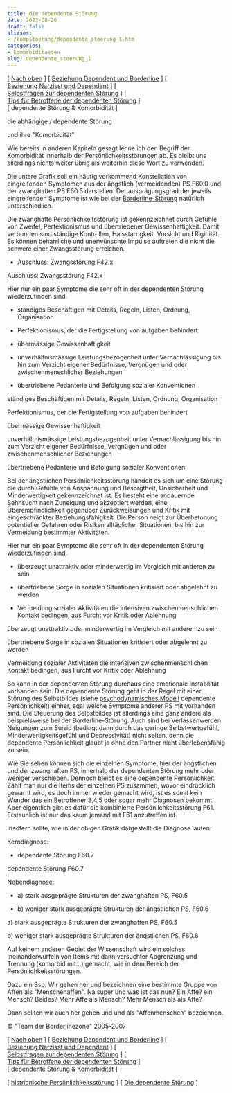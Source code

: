 ```yaml
---
title: die dependente Störung
date: 2023-08-26
draft: false
aliases:
- /kompstoerung/dependente_stoerung_1.htm
categories:
- komorbiditaeten
slug: dependente_stoerung_1
---
```



[ [Nach oben](dependente_stoerung.htm) ] [ [Beziehung Dependent und Borderline](dependent-bord-bez.htm) ] [ [Beziehung Narzisst und Dependent](dependent-narz-bez.htm) ] [ [Selbstfragen zur dependenten Störung](dependent_selbstfr.htm) ] [ [Tips für Betroffene der dependenten Störung](tips_betroffene.htm) ] [ dependente Störung & Komorbidität ]

die abhängige / dependente Störung

und ihre "Komorbidität"

Wie bereits in anderen Kapiteln gesagt
lehne ich den Begriff der Komorbidität innerhalb der Persönlichkeitsstörungen
ab. Es bleibt uns allerdings nichts weiter übrig als weiterhin diese Wort zu
verwenden.

Die untere Grafik soll ein häufig
vorkommend Konstellation von eingreifenden Symptomen aus der ängstlich
(vermeidenden) PS F60.0 und der zwanghaften PS F60.5 darstellen. Der
ausprägungsgrad der jeweils eingreifenden Symptome ist wie bei der [Borderline-Störung](https://blz.borderliner.ch//bord/bord1/bord1.html) natürlich unterschiedlich.

Die zwanghafte
Persönlichkeitsstörung ist gekennzeichnet durch Gefühle von Zweifel,
Perfektionismus und übertriebener Gewissenhaftigkeit. Damit verbunden sind
ständige Kontrollen, Halsstarrigkeit. Vorsicht und Rigidität. Es können
beharrliche und unerwünschte Impulse auftreten die nicht die schwere einer
Zwangsstörung erreichen.

- Auschluss: Zwangsstörung
      F42.x

Auschluss: Zwangsstörung
      F42.x

Hier nur ein paar Symptome
die sehr oft in der dependenten Störung wiederzufinden sind.

- ständiges Beschäftigen mit
      Details, Regeln, Listen, Ordnung, Organisation

- Perfektionismus, der die
      Fertigstellung von aufgaben behindert

- übermässige
      Gewissenhaftigkeit

- unverhältnismässige
      Leistungsbezogenheit unter Vernachlässigung bis hin zum Verzicht eigener
      Bedürfnisse, Vergnügen und oder zwischenmenschlicher Beziehungen

- übertriebene Pedanterie und
      Befolgung sozialer Konventionen

ständiges Beschäftigen mit
      Details, Regeln, Listen, Ordnung, Organisation

Perfektionismus, der die
      Fertigstellung von aufgaben behindert

übermässige
      Gewissenhaftigkeit

unverhältnismässige
      Leistungsbezogenheit unter Vernachlässigung bis hin zum Verzicht eigener
      Bedürfnisse, Vergnügen und oder zwischenmenschlicher Beziehungen

übertriebene Pedanterie und
      Befolgung sozialer Konventionen

Bei der ängstlichen
Persönlichkeitsstörung handelt es sich um eine Störung die durch Gefühle von
Anspannung und Besorgtheit, Unsicherheit und Minderwertigkeit gekennzeichnet
ist. Es besteht eine andauernde Sehnsucht nach Zuneigung und akzeptiert werden,
eine Überempfindlichkeit gegenüber Zurückweisungen und Kritik mit
eingeschränkter Beziehungsfähigkeit. Die Person neigt zur Überbetonung
potentieller Gefahren oder Risiken alltäglicher Situationen, bis hin zur
Vermeidung bestimmter Aktivitäten.

Hier nur ein paar Symptome
die sehr oft in der dependenten Störung wiederzufinden sind.

- überzeugt unattraktiv oder
      minderwertig im Vergleich mit anderen zu sein

- übertriebene Sorge in
      sozialen Situationen kritisiert oder abgelehnt zu werden

- Vermeidung sozialer
      Aktivitäten die intensiven zwischenmenschlichen Kontakt bedingen, aus
      Furcht vor Kritik oder Ablehnung

überzeugt unattraktiv oder
      minderwertig im Vergleich mit anderen zu sein

übertriebene Sorge in
      sozialen Situationen kritisiert oder abgelehnt zu werden

Vermeidung sozialer
      Aktivitäten die intensiven zwischenmenschlichen Kontakt bedingen, aus
      Furcht vor Kritik oder Ablehnung

[](https://blz.borderliner.ch)

So kann in der dependenten Störung durchaus eine emotionale
Instabilität vorhanden sein. Die dependente Störung geht in der Regel mit
einer Störung des Selbstbildes (siehe [psychodynamisches
Modell](https://blz.borderliner.ch/ich/psychodynamisches_modell-dependent.htm) dependente Persönlichkeit) einher, egal welche Symptome anderer PS
mit vorhanden sind. Die Steuerung des Selbstbildes ist allerdings eine ganz
andere als beispielsweise bei der Borderline-Störung. Auch sind bei
Verlassenwerden Neigungen zum Suizid (bedingt dann durch das geringe
Selbstwertgefühl, Minderwertigkeitsgefühl und Depressivität) nicht selten,
denn die dependente Persönlichkeit glaubt ja ohne den Partner nicht
überlebensfähig zu sein.

Wie Sie sehen können sich die einzelnen
Symptome, hier der ängstlichen und der zwanghaften PS, innerhalb der
dependenten Störung mehr oder weniger verschieben. Dennoch bleibt es eine
dependente Persönlichkeit. Zählt man nur die Items der einzelnen PS zusammen,
wovor eindrücklich gewarnt wird, es doch immer wieder gemacht wird, ist es
somit kein Wunder das ein Betroffener 3,4,5 oder sogar mehr Diagnosen bekommt.
Aber eigentlich gibt es dafür die kombinierte Persönlichkeitsstörung F61.
Erstaunlich ist nur das kaum jemand mit F61 anzutreffen ist.

Insofern sollte, wie in der obigen Grafik
dargestellt die Diagnose lauten:

Kerndiagnose:

- dependente Störung F60.7

dependente Störung F60.7

Nebendiagnose:

- a) stark ausgeprägte Strukturen der
      zwanghaften PS, F60.5

- b) weniger stark ausgeprägte
      Strukturen der ängstlichen PS, F60.6

a) stark ausgeprägte Strukturen der
      zwanghaften PS, F60.5

b) weniger stark ausgeprägte
      Strukturen der ängstlichen PS, F60.6

Auf keinem anderen Gebiet der Wissenschaft
wird ein solches Ineinanderwürfeln von Items mit dann versuchter Abgrenzung und
Trennung (komorbid mit...) gemacht, wie in dem Bereich der
Persönlichkeitsstörungen.

Dazu ein Bsp. Wir gehen her und bezeichnen
eine bestimmte Gruppe von Affen als "Menschenaffen". Na super und was
ist das nun? Ein Affe? ein Mensch? Beides? Mehr Affe als Mensch? Mehr Mensch als
als Affe?

Dann sollten wir auch her gehen und und als
"Affenmenschen" bezeichnen.

© "Team der Borderlinezone"
2005-2007

[ [Nach oben](dependente_stoerung.htm) ] [ [Beziehung Dependent und Borderline](dependent-bord-bez.htm) ] [ [Beziehung Narzisst und Dependent](dependent-narz-bez.htm) ] [ [Selbstfragen zur dependenten Störung](dependent_selbstfr.htm) ] [ [Tips für Betroffene der dependenten Störung](tips_betroffene.htm) ] [ dependente Störung & Komorbidität ]

[ [histrionische Persönlichkeitsstörung](../histrio/narz1/narz_f60_4.html) ] [ [Die dependente Störung](dependente_stoerung.htm) ]